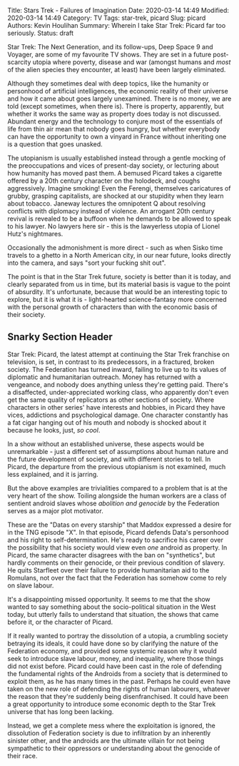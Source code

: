 Title: Stars Trek - Failures of Imagination
Date: 2020-03-14 14:49
Modified: 2020-03-14 14:49
Category: TV
Tags: star-trek, picard
Slug: picard
Authors: Kevin Houlihan
Summary: Wherein I take Star Trek: Picard far too seriously.
Status: draft

Star Trek: The Next Generation, and its follow-ups, Deep Space 9 and Voyager, are some of my favourite TV shows. They are set in a future post-scarcity utopia where poverty, disease and war (amongst humans and *most* of the alien species they encounter, at least) have been largely eliminated.

Although they sometimes deal with deep topics, like the humanity or personhood of artificial intelligences, the economic reality of their universe and how it came about goes largely unexamined. There is no money, we are told (except sometimes, when there is). There is property, apparently, but whether it works the same way as property does today is not discussed. Abundant energy and the technology to conjure most of the essentials of life from thin air mean that nobody goes hungry, but whether everybody can have the opportunity to own a vinyard in France without inheriting one is a question that goes unasked.

The utopianism is usually established instead through a gentle mocking of the preoccupations and vices of present-day society, or lecturing about how humanity has moved past them. A bemused Picard takes a cigarette offered by a 20th century character on the holodeck, and coughs aggressively. Imagine smoking! Even the Ferengi, themselves caricatures of grubby, grasping capitalists, are shocked at our stupidity when they learn about tobacco. Janeway lectures the omnipotent Q about resolving conflicts with diplomacy instead of violence. An arrogant 20th century revival is revealed to be a buffoon when he demands to be allowed to speak to his lawyer. No lawyers here sir - this is the lawyerless utopia of Lionel Hutz's nightmares.

Occasionally the admonishment is more direct - such as when Sisko time travels to a ghetto in a North American city, in our near future, looks directly into the camera, and says "sort your fucking shit out".

The point is that in the Star Trek future, society is better than it is today, and clearly separated from us in time, but its material basis is vague to the point of absurdity. It's unfortunate, because that would be an interesting topic to explore, but it is what it is - light-hearted science-fantasy more concerned with the personal growth of characters than with the economic basis of their society.

## Snarky Section Header

Star Trek: Picard, the latest attempt at continuing the Star Trek franchise on television, is set, in contrast to its predecessors, in a fractured, broken society. The Federation has turned inward, failing to live up to its values of diplomatic and humanitarian outreach. Money has returned with a vengeance, and nobody does anything unless they're getting paid. There's a disaffected, under-appreciated working class, who apparently don't even get the same quality of replicators as other sections of society. Where characters in other series' have interests and hobbies, in Picard they have vices, addictions and psychological damage. One character constantly has a fat cigar hanging out of his mouth and nobody is shocked about it because he looks, just, *so cool*.

In a show without an established universe, these aspects would be unremarkable - just a different set of assumptions about human nature and the future development of society, and with different stories to tell. In Picard, the departure from the previous utopianism is not examined, much less explained, and it is jarring.

But the above examples are trivialities compared to a problem that is at the very heart of the show. Toiling alongside the human workers are a class of sentient android slaves whose *abolition and genocide* by the Federation serves as a major plot motivator.

These are the "Datas on every starship" that Maddox expressed a desire for in the TNG episode "X". In that episode, Picard defends Data's personhood and his right to self-determination. He's ready to sacrifice his career over the possibility that his society would view even *one* android as property. In Picard, the same character disagrees with the ban on "synthetics", but hardly comments on their genocide, or their previous condition of slavery. He quits Starfleet over their failure to provide humanitarian aid to the Romulans, not over the fact that the Federation has somehow come to rely on slave labour.

It's a disappointing missed opportunity. It seems to me that the show wanted to say something about the socio-political situation in the West today, but utterly fails to understand that situation, the shows that came before it, or the character of Picard.

If it really wanted to portray the dissolution of a utopia, a crumbling society betraying its ideals, it could have done so by clarifying the nature of the Federation economy, and provided some systemic reason why it would seek to introduce slave labour, money, and inequality, where those things did not exist before. Picard could have been cast in the role of defending the fundamental rights of the Androids from a society that is determined to exploit them, as he has many times in the past. Perhaps he could even have taken on the new role of defending the rights of human labourers, whatever the reason that they're suddenly being disenfranchised. It could have been a great opportunity to introduce some economic depth to the Star Trek universe that has long been lacking.

Instead, we get a complete mess where the exploitation is ignored, the dissolution of Federation society is due to infiltration by an inherently sinister other, and the androids are the ultimate villain for not being sympathetic to their oppressors or understanding about the genocide of their race.
